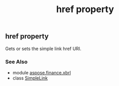 ﻿---
title: href property
second_title: Aspose.Finance for Python via .NET API References
description: 
type: docs
weight: 50
url: /python-net/aspose.finance.xbrl/simplelink/href/
is_root: false
---

## href property


Gets or sets the simple link href URI.

### See Also
* module [aspose.finance.xbrl](../../)
* class [SimpleLink](/finance/python-net/aspose.finance.xbrl/simplelink)
